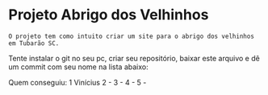 # Projeto Abrigo dos Velhinhos
    O projeto tem como intuito criar um site para o abrigo dos velhinhos em Tubarão SC.
Tente instalar o git no seu pc, criar seu repositório, baixar este arquivo e dê um commit com seu nome na lista abaixo:

Quem conseguiu:
1 Vinícius
2 - 
3 - 
4 - 
5 - 
